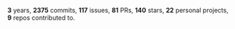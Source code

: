 **3** years, **2375** commits, **117** issues, **81** PRs, **140** stars, **22** personal projects, **9** repos contributed to.
